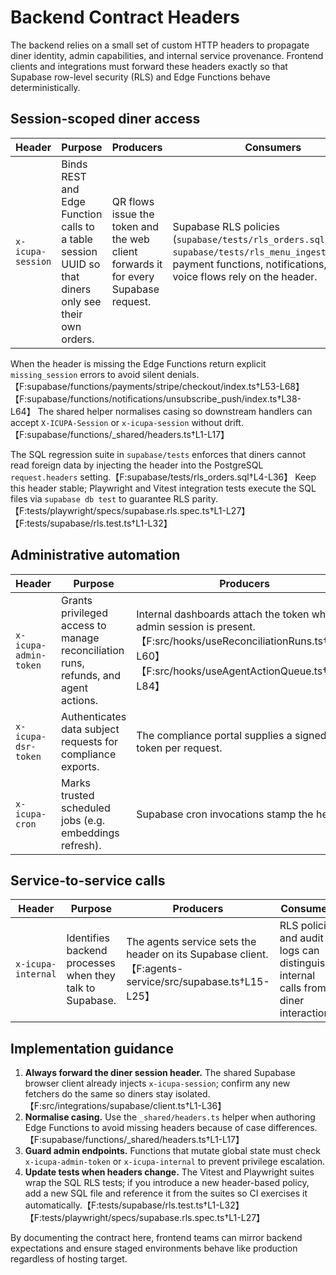 # Backend Contract Headers

The backend relies on a small set of custom HTTP headers to propagate diner identity, admin capabilities, and internal service provenance. Frontend clients and integrations must forward these headers exactly so that Supabase row-level security (RLS) and Edge Functions behave deterministically.

## Session-scoped diner access

| Header | Purpose | Producers | Consumers |
| --- | --- | --- | --- |
| `x-icupa-session` | Binds REST and Edge Function calls to a table session UUID so that diners only see their own orders. | QR flows issue the token and the web client forwards it for every Supabase request. | Supabase RLS policies (`supabase/tests/rls_orders.sql`, `supabase/tests/rls_menu_ingestions.sql`), payment functions, notifications, and voice flows rely on the header. |

When the header is missing the Edge Functions return explicit `missing_session` errors to avoid silent denials.【F:supabase/functions/payments/stripe/checkout/index.ts†L53-L68】【F:supabase/functions/notifications/unsubscribe_push/index.ts†L38-L64】 The shared helper normalises casing so downstream handlers can accept `X-ICUPA-Session` or `x-icupa-session` without drift.【F:supabase/functions/_shared/headers.ts†L1-L17】

The SQL regression suite in `supabase/tests` enforces that diners cannot read foreign data by injecting the header into the PostgreSQL `request.headers` setting.【F:supabase/tests/rls_orders.sql†L4-L36】 Keep this header stable; Playwright and Vitest integration tests execute the SQL files via `supabase db test` to guarantee RLS parity.【F:tests/playwright/specs/supabase.rls.spec.ts†L1-L27】【F:tests/supabase/rls.test.ts†L1-L32】

## Administrative automation

| Header | Purpose | Producers | Consumers |
| --- | --- | --- | --- |
| `x-icupa-admin-token` | Grants privileged access to manage reconciliation runs, refunds, and agent actions. | Internal dashboards attach the token when an admin session is present.【F:src/hooks/useReconciliationRuns.ts†L20-L60】【F:src/hooks/useAgentActionQueue.ts†L60-L84】 | Edge Functions validate the token before mutating protected resources.【F:supabase/functions/admin/agent_actions/index.ts†L189-L210】【F:supabase/functions/payments/refund/index.ts†L21-L30】 |
| `x-icupa-dsr-token` | Authenticates data subject requests for compliance exports. | The compliance portal supplies a signed token per request. | The DSR Edge Function rejects calls without the header.【F:supabase/functions/compliance/dsr/index.ts†L24-L42】 |
| `x-icupa-cron` | Marks trusted scheduled jobs (e.g. embeddings refresh). | Supabase cron invocations stamp the header. | Security definer functions check the header before executing.【F:supabase/migrations/20240221000000_phase1_embedding_cron.sql†L49-L68】 |

## Service-to-service calls

| Header | Purpose | Producers | Consumers |
| --- | --- | --- | --- |
| `x-icupa-internal` | Identifies backend processes when they talk to Supabase. | The agents service sets the header on its Supabase client.【F:agents-service/src/supabase.ts†L15-L25】 | RLS policies and audit logs can distinguish internal calls from diner interactions. |

## Implementation guidance

1. **Always forward the diner session header.** The shared Supabase browser client already injects `x-icupa-session`; confirm any new fetchers do the same so diners stay isolated.【F:src/integrations/supabase/client.ts†L1-L36】
2. **Normalise casing.** Use the `_shared/headers.ts` helper when authoring Edge Functions to avoid missing headers because of case differences.【F:supabase/functions/_shared/headers.ts†L1-L17】
3. **Guard admin endpoints.** Functions that mutate global state must check `x-icupa-admin-token` or `x-icupa-internal` to prevent privilege escalation.
4. **Update tests when headers change.** The Vitest and Playwright suites wrap the SQL RLS tests; if you introduce a new header-based policy, add a new SQL file and reference it from the suites so CI exercises it automatically.【F:tests/supabase/rls.test.ts†L1-L32】【F:tests/playwright/specs/supabase.rls.spec.ts†L1-L27】

By documenting the contract here, frontend teams can mirror backend expectations and ensure staged environments behave like production regardless of hosting target.
